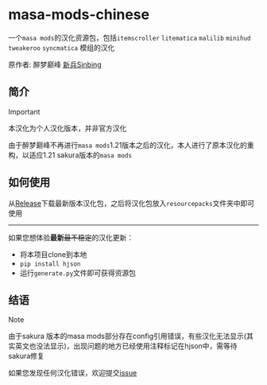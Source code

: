 # masa-mods-chinese
一个`masa mods`的汉化资源包，包括`itemscroller` `litematica` `malilib` `minihud` `tweakeroo` `syncmatica` 模组的汉化

原作者: 醉梦巅峰 [新兵Sinbing](https://github.com/Sinbing)

## 简介

> [!IMPORTANT]
> 本汉化为个人汉化版本，并非官方汉化

由于醉梦巅峰不再进行`masa mods`1.21版本之后的汉化，本人进行了原本汉化的重构，以适应1.21 sakura版本的`masa mods`

## 如何使用
从[Release](https://github.com/DreamingLri/masa-mods-chinese/releases)下载最新版本汉化包，之后将汉化包放入`resourcepacks`文件夹中即可使用

---

如果您想体验**最新**~~最不稳定~~的汉化更新：
- 将本项目clone到本地
- `pip install hjson`
- 运行`generate.py`文件即可获得资源包

## 结语

> [!NOTE]
> 由于sakura 版本的masa mods部分存在config引用错误，有些汉化无法显示(其实英文也没法显示)，出现问题的地方已经使用注释标记在hjson中，需等待sakura修复

如果您发现任何汉化错误，欢迎提交[issue](https://github.com/DreamingLri/masa-mods-chinese/issues/new)